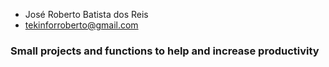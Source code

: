 - José Roberto Batista dos Reis
- tekinforroberto@gmail.com
### Small projects and functions to help and increase productivity
